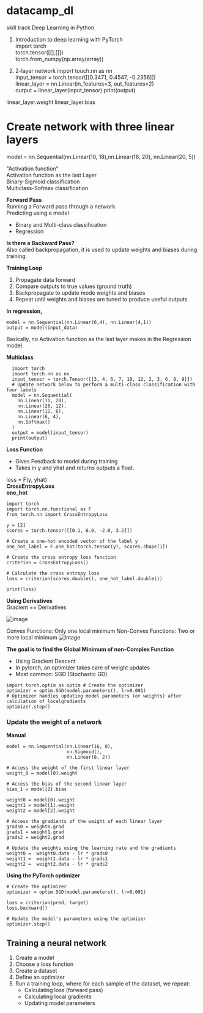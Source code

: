 # datacamp_dl
skill track  Deep Learning in Python   
1. Introduction to deep learning with PyTorch  
import torch  
torch.tensor([[],[]])  
torch.from_numpy(np.array(array))

2. 2-layer network
import touch.nn as nn  
input_tensor = torch.tensor([[0.3471, 0.4547, -0.2356]])  
linear_layer = nn.Linear(in_features=3, out_features=2)  
output = linear_layer(input_tensor)
print(output)

linear_layer.weight
linear_layer.bias


# Create network with three linear layers
model = nn.Sequential(nn.Linear(10, 18),nn.Linear(18, 20), nn.Linear(20, 5))

"Activation function"  
Activation function as the last Layer      
Binary-Sigmoid classification    
Multiclass-Sofmax classification  

**Forward Pass**  
Running a Forward pass through a network  
Predicting using a model
- Binary and Multi-class classification
- Regression
  
**Is there a Backward Pass?**  
Also called backpropagation, it is used to update weights and biases during training.  

**Training Loop**  
1. Propagate data forward
2. Compare outputs to true values (ground truth)
3. Backpropagate to update mode weights and biases
4. Repeat until weights and biases are tuned to produce useful outputs 

**In regression,**  
```
model = nn.Sequential(nn.Linear(6,4), nn.Linear(4,1))  
output = model(input_data)
```
Basically, no Activation function as the last layer makes in the Regression model. 

**Multiclass**  
```
  import torch  
  import torch.nn as nn   
  input_tensor = torch.Tensor([[3, 4, 6, 7, 10, 12, 2, 3, 6, 8, 9]])  
  # Update network below to perform a multi-class classification with four labels  
  model = nn.Sequential(  
    nn.Linear(11, 20),  
    nn.Linear(20, 12),  
    nn.Linear(12, 6),  
    nn.Linear(6, 4),   
    nn.Softmax()  
  )  
  output = model(input_tensor)  
  print(output)  
  ```


**Loss Function**  
- Gives Feedback to model during training
- Takes in y and  yhat and returns outputs a float.

loss = F(y, yhat)  
**CrossEntropyLoss**    
**one_hot**  
```
import torch
import torch.nn.functional as F
from torch.nn import CrossEntropyLoss

y = [2]
scores = torch.tensor([[0.1, 6.0, -2.0, 3.2]])

# Create a one-hot encoded vector of the label y
one_hot_label = F.one_hot(torch.tensor(y), scores.shape[1])

# Create the cross entropy loss function
criterion = CrossEntropyLoss()

# Calculate the cross entropy loss
loss = criterion(scores.double(), one_hot_label.double())

print(loss)
```

**Using Derivatives**  
Gradient == Derivatives

![image](https://github.com/user-attachments/assets/0b426a31-4fe6-40c6-a265-4f15371013b6)  

Convex Functions: Only one local minimum
Non-Convex Functions: Two or more local minimum
![image](https://github.com/user-attachments/assets/7b3095e6-1c98-492f-9bb8-438628412c9a)

**The goal is to find the Global Minimum of non-Complex Function**
- Using Gradient Descent
- In pytorch, an optimizer takes care of weight updates
- Most common: SGD (Stochastic GD)
```
import torch.optim as optim # Create the optimizer
optimizer = optim.SGD(model.parameters(), lr=0.001)
# Optimizer handles updating model parameters (or weights) after calculation of localgradients
optimizer.step()

```
### Update the weight of a network  
**Manual**
```
model = nn.Sequential(nn.Linear(16, 8),
                      nn.Sigmoid(),
                      nn.Linear(8, 2))

# Access the weight of the first linear layer
weight_0 = model[0].weight

# Access the bias of the second linear layer
bias_1 = model[2].bias

weight0 = model[0].weight
weight1 = model[1].weight
weight2 = model[2].weight

# Access the gradients of the weight of each linear layer
grads0 = weight0.grad
grads1 = weight1.grad
grads2 = weight2.grad

# Update the weights using the learning rate and the gradients
weight0 =  weight0.data - lr * grads0
weight1 =  weight1.data - lr * grads1
weight2 =  weight2.data - lr * grads2
```
**Using the PyTorch optimizer**
```
# Create the optimizer
optimizer = optim.SGD(model.parameters(), lr=0.001)

loss = criterion(pred, target)
loss.backward()

# Update the model's parameters using the optimizer
optimizer.step()
```

## Training a neural network

1. Create a model
2. Choose a loss function
3. Create a dataset
4. Define an optimizer
5. Run a training loop, where for each sample of the dataset, we repeat:
   - Calculating loss (forward pass)
   - Calculating local gradients
   - Updating model parameters
